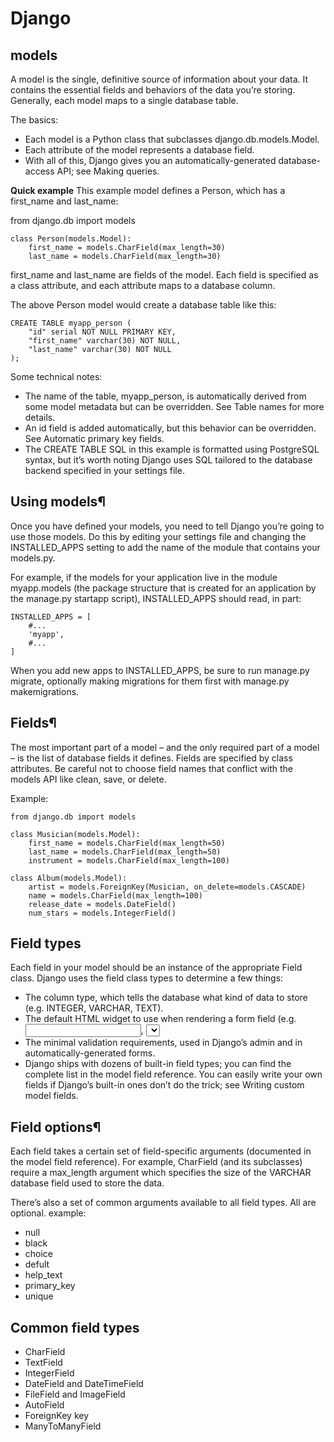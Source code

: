 # Django

## models

A model is the single, definitive source of information about your data. It contains the essential fields and behaviors of the data you’re storing. Generally, each model maps to a single database table.

The basics:

* Each model is a Python class that subclasses django.db.models.Model.
* Each attribute of the model represents a database field.
* With all of this, Django gives you an automatically-generated database-access API; see Making queries.

**Quick example**
This example model defines a Person, which has a first_name and last_name:

from django.db import models

```
class Person(models.Model):
    first_name = models.CharField(max_length=30)
    last_name = models.CharField(max_length=30)
```
first_name and last_name are fields of the model. Each field is specified as a class attribute, and each attribute maps to a database column.

The above Person model would create a database table like this:
```
CREATE TABLE myapp_person (
    "id" serial NOT NULL PRIMARY KEY,
    "first_name" varchar(30) NOT NULL,
    "last_name" varchar(30) NOT NULL
);
```
Some technical notes:

* The name of the table, myapp_person, is automatically derived from some model metadata but can be overridden. See Table names for more details.
* An id field is added automatically, but this behavior can be overridden. See Automatic primary key fields.
* The CREATE TABLE SQL in this example is formatted using PostgreSQL syntax, but it’s worth noting Django uses SQL tailored to the database backend specified in your settings file.

## Using models¶
Once you have defined your models, you need to tell Django you’re going to use those models. Do this by editing your settings file and changing the INSTALLED_APPS setting to add the name of the module that contains your models.py.

For example, if the models for your application live in the module myapp.models (the package structure that is created for an application by the manage.py startapp script), INSTALLED_APPS should read, in part:
```
INSTALLED_APPS = [
    #...
    'myapp',
    #...
]
```
When you add new apps to INSTALLED_APPS, be sure to run manage.py migrate, optionally making migrations for them first with manage.py makemigrations.

## Fields¶
The most important part of a model – and the only required part of a model – is the list of database fields it defines. Fields are specified by class attributes. Be careful not to choose field names that conflict with the models API like clean, save, or delete.

Example:
```
from django.db import models

class Musician(models.Model):
    first_name = models.CharField(max_length=50)
    last_name = models.CharField(max_length=50)
    instrument = models.CharField(max_length=100)

class Album(models.Model):
    artist = models.ForeignKey(Musician, on_delete=models.CASCADE)
    name = models.CharField(max_length=100)
    release_date = models.DateField()
    num_stars = models.IntegerField()
```

## Field types
Each field in your model should be an instance of the appropriate Field class. Django uses the field class types to determine a few things:

* The column type, which tells the database what kind of data to store (e.g. INTEGER, VARCHAR, TEXT).
* The default HTML widget to use when rendering a form field (e.g. <input type="text">, <select>).
* The minimal validation requirements, used in Django’s admin and in automatically-generated forms.
* Django ships with dozens of built-in field types; you can find the complete list in the model field reference.
You can easily write your own fields if Django’s built-in ones don’t do the trick; see Writing custom model fields.

## Field options¶
Each field takes a certain set of field-specific arguments (documented in the model field reference). For example, CharField (and its subclasses) require a max_length argument which specifies the size of the VARCHAR database field used to store the data.

There’s also a set of common arguments available to all field types. All are optional.
example:
* null
* black
* choice
* defult
* help_text
* primary_key
* unique

## Common field types

* CharField 
* TextField
* IntegerField 
* DateField and DateTimeField 
* FileField and ImageField
* AutoField
* ForeignKey key
* ManyToManyField 




